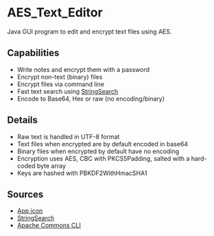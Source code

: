 AES_Text_Editor
===============

Java GUI program to edit and encrypt text files using AES.

Capabilities
------------

  * Write notes and encrypt them with a password
  * Encrypt non-text (binary) files
  * Encrypt files via command line
  * Fast text search using [StringSearch](http://johannburkard.de/software/stringsearch/)
  * Encode to Base64, Hex or raw (no encoding/binary)
  
Details
-------
  * Raw text is handled in UTF-8 format
  * Text files when encrypted are by default encoded in base64
  * Binary files when encrypted by default have no encoding
  * Encryption uses AES, CBC with PKCS5Padding, salted with a hard-coded byte array
  * Keys are hashed with PBKDF2WithHmacSHA1
  
Sources
-------

  * [App icon](http://www.iconarchive.com/show/glaze-icons-by-mart/encrypted-icon.html)
  * [StringSearch](http://johannburkard.de/software/stringsearch/)
  * [Apache Commons CLI](http://commons.apache.org/proper/commons-cli/index.html)
    
  
